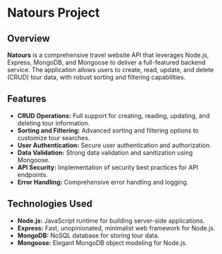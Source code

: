 # Natours Project

## Overview

**Natours** is a comprehensive travel website API that leverages Node.js, Express, MongoDB, and Mongoose to deliver a full-featured backend service. The application allows users to create, read, update, and delete (CRUD) tour data, with robust sorting and filtering capabilities.

## Features

- **CRUD Operations:** Full support for creating, reading, updating, and deleting tour information.
- **Sorting and Filtering:** Advanced sorting and filtering options to customize tour searches.
- **User Authentication:** Secure user authentication and authorization.
- **Data Validation:** Strong data validation and sanitization using Mongoose.
- **API Security:** Implementation of security best practices for API endpoints.
- **Error Handling:** Comprehensive error handling and logging.

## Technologies Used

- **Node.js:** JavaScript runtime for building server-side applications.
- **Express:** Fast, unopinionated, minimalist web framework for Node.js.
- **MongoDB:** NoSQL database for storing tour data.
- **Mongoose:** Elegant MongoDB object modeling for Node.js.

